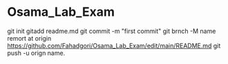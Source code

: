 # Osama_Lab_Exam
git init
gitadd readme.md
git commit -m "first commit"
git brnch -M name
remort at origin https://github.com/Fahadgori/Osama_Lab_Exam/edit/main/README.md
git push -u orign name.
